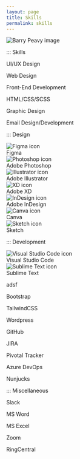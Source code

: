 ```yaml
---
layout: page
title: Skills
permalink: skills
---
```


<div class="container w-full md:max-w-4xl mx-auto">
  <img class="object-cover mx-auto mb-5 h-24 w-24 rounded-full" src="{{site.baseurl}}/assets/img/{{site.author-image}}" alt="Barry Peavy image">
  <div class="flex flex-wrap text-sm">
    <div class="w-full sm:w-1/2 md:w-1/3 lg:w-1/4 py-3 px-2">
      <div class="bg-white border shadow-md p-3 h-full ">
        <p class="text-gray-500 hover:text-gray-900 uppercase font-semibold mb-3">::: Skills</p>
        <p class="mb-2">UI/UX Design</p>
        <p class="mb-2">Web Design</p>
        <p class="mb-2">Front-End Development</p>
        <p class="mb-2">HTML/CSS/SCSS</p>
        <p class="mb-2">Graphic Design</p>
        <p>Email Design/Development</p>
      </div> <!-- bg-white -->
    </div> <!-- w-full -->
    <div class="w-full sm:w-1/2 md:w-1/3 lg:w-1/4 py-3 px-2">
      <div class="bg-white border shadow-md p-3 h-full">
        <p class="text-gray-500 hover:text-gray-900 uppercase font-semibold mb-3">::: Design</p>
        <div class="flex flex-row items-start mb-2">
          <div class="flex-shrink pr-2">
            <img class="mx-auto w-5 h-auto" src="{{site.baseurl}}/assets/img/icon-fg.svg" alt="Figma icon">
          </div>
          <div class="flex-1">
            Figma
          </div>
        </div>
        <div class="flex flex-row items-start mb-2">
          <div class="flex-shrink pr-2">
            <img class="mx-auto w-5 h-auto" src="{{site.baseurl}}/assets/img/icon-ps.svg" alt="Photoshop icon">
          </div>
          <div class="flex-1">
            Adobe Photoshop
          </div>
        </div>
        <div class="flex flex-row items-start mb-2">
          <div class="flex-shrink pr-2">
            <img class="mx-auto w-5 h-auto" src="{{site.baseurl}}/assets/img/icon-ai.svg" alt="Illustrator icon">
          </div>
          <div class="flex-1">
            Adobe Illustrator
          </div>
        </div>
        <div class="flex flex-row items-start mb-2">
          <div class="flex-shrink pr-2">
            <img class="mx-auto w-5 h-auto" src="{{site.baseurl}}/assets/img/icon-xd.svg" alt="XD icon">
          </div>
          <div class="flex-1">
            Adobe XD
          </div>
        </div>
        <div class="flex flex-row items-start mb-2">
          <div class="flex-shrink pr-2">
            <img class="mx-auto w-5 h-auto" src="{{site.baseurl}}/assets/img/icon-id.svg" alt="InDesign icon">
          </div>
          <div class="flex-1">
            Adobe InDesign
          </div>
        </div>
        <div class="flex flex-row items-start mb-2">
          <div class="flex-shrink pr-2">
            <img class="mx-auto w-5 h-auto" src="{{site.baseurl}}/assets/img/icon-cv.svg" alt="Canva icon">
          </div>
          <div class="flex-1">
            Canva
          </div>
        </div>
        <div class="flex flex-row items-start mb-2">
          <div class="flex-shrink pr-2">
            <img class="mx-auto w-5 h-auto" src="{{site.baseurl}}/assets/img/icon-sk.svg" alt="Sketch icon">
          </div>
          <div class="flex-1">
            Sketch
          </div>
        </div>
      </div> <!-- bg-white -->
    </div> <!-- w-full -->
    <div class="w-full sm:w-1/2 md:w-1/3 lg:w-1/4 py-3 px-2">
      <div class="bg-white border shadow-md p-3 h-full">
        <p class="text-gray-500 hover:text-gray-900 uppercase font-semibold mb-3">::: Development</p>
        <div class="flex flex-row items-start mb-2">
          <div class="flex-shrink pr-2">
            <img class="mx-auto w-5 h-auto" src="{{site.baseurl}}/assets/img/icon-vs.svg" alt="Visual Studio Code icon">
          </div>
          <div class="flex-1">
            Visual Studio Code
          </div>
        </div>
        <div class="flex flex-row items-start mb-2">
          <div class="flex-shrink pr-2">
            <img class="mx-auto w-5 h-auto" src="{{site.baseurl}}/assets/img/icon-st.svg" alt="Sublime Text icon">
          </div>
          <div class="flex-1">
            Sublime Text
          </div>
        </div>
        <p>adsf</p>
        <p>Bootstrap</p>
        <p>TailwindCSS</p>
        <p>Wordpress</p>
        <p>GitHub</p>
        <p>JIRA</p>
        <p>Pivotal Tracker</p>
        <p>Azure DevOps</p>
        <p>Nunjucks</p>
      </div> <!-- bg-white -->
    </div> <!-- w-full -->
    <div class="w-full sm:w-1/2 md:w-1/3 lg:w-1/4 py-3 px-2">
      <div class="bg-white border shadow-md p-3 h-full">
        <p class="text-gray-500 hover:text-gray-900 uppercase font-semibold mb-3">::: Miscellaneous</p>
        <p>Slack</p>
        <p>MS Word</p>
        <p>MS Excel</p>
        <p>Zoom</p>
        <p>RingCentral</p>
      </div> <!-- bg-white -->
    </div> <!-- w-full -->
  </div> <!-- flex -->
</div> <!-- container -->
